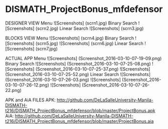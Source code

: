 # DISMATH_ProjectBonus_mfdefensor

DESIGNER VIEW
Menu
![Screenshots] (scrn1.jpg)
Binary Search
![Screenshots] (scrn2.jpg)
Linear Search
![Screenshots] (scrn3.jpg)

BLOCKS VIEW
Menu
![Screenshots] (scrn4.jpg)
Binary Search
![Screenshots] (scrn5.jpg)
![Screenshots] (scrn6.jpg)
Linear Search
![Screenshots] (scrn7.jpg)

ACTUAL APP
Menu
![Screenshots] (Screenshot_2016-03-10-07-19-09.png)
Binary Search
![Screenshots] (Screenshot_2016-03-10-07-25-08.png)
![Screenshots] (Screenshot_2016-03-10-07-25-37.png)
![Screenshots] (Screenshot_2016-03-10-07-25-52.png)
Linear Search
![Screenshots] (Screenshot_2016-03-10-07-26-03.png)
![Screenshots] (Screenshot_2016-03-10-07-26-12.png)
![Screenshots] (Screenshot_2016-03-10-07-26-22.png)

APK and AiA FILES
APK: http://github.com/DeLaSalleUniversity-Manila-DISMATH-t216/DISMATH_ProjectBonus_mfdefensor/blob/master/ProjectBonus.apk
AiA: http://github.com/DeLaSalleUniversity-Manila-DISMATH-t216/DISMATH_ProjectBonus_mfdefensor/blob/master/ProjectBonus.aia
